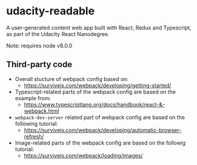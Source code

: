 # udacity-readable
A user-generated content web app built with React, Redux and Typescript, as part of the Udacity React Nanodegree.

Note: requires node v8.0.0

## Third-party code

* Overall stucture of webpack config based on:
  - https://survivejs.com/webpack/developing/getting-started/
* Typescript-related parts of the webpack config are based on the example from:
  - https://www.typescriptlang.org/docs/handbook/react-&-webpack.html
* `webpack-dev-server` related part of webpack config are based on the
  following tutorial:
  - https://survivejs.com/webpack/developing/automatic-browser-refresh/
* Image-related parts of the webpack config are based on the followig tutorial:
  - https://survivejs.com/webpack/loading/images/
